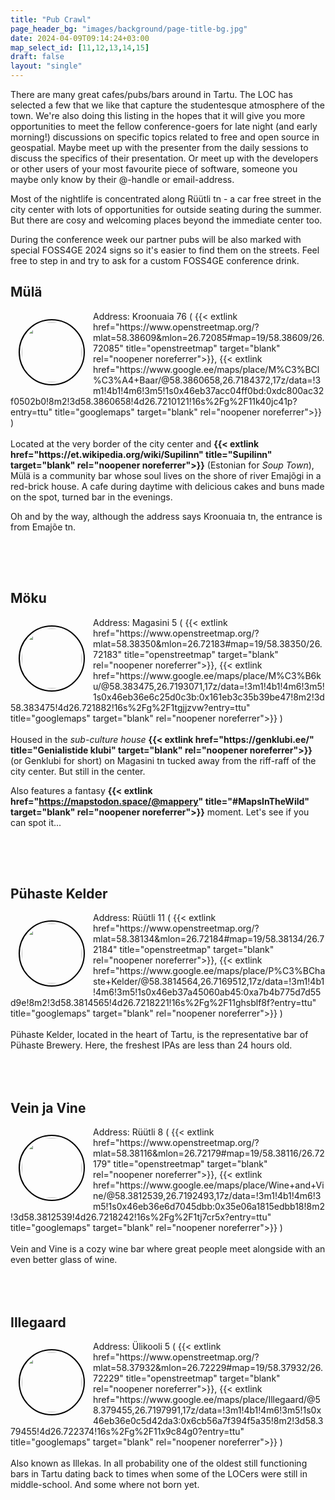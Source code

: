 ```yaml
---
title: "Pub Crawl"
page_header_bg: "images/background/page-title-bg.jpg"
date: 2024-04-09T09:14:24+03:00
map_select_id: [11,12,13,14,15]
draft: false
layout: "single"
---
```

<style>
.double-container{
  width:100%;
  overflow:hidden;
  padding-bottom:50px;

}
.logo{
  border-radius:50%;
  height:96px;
  border:3px solid transparent;
  outline: 2px solid black;
  float:left;
  margin:15px
}
</style>

There are many great cafes/pubs/bars around in Tartu. The LOC has selected
a few that we like that capture the studentesque atmosphere of the town. We're
also doing this listing in the hopes that it will give you more opportunities
to meet the fellow conference-goers for late night (and early morning!) discussions
on specific topics related to free and open source in geospatial. Maybe meet
up with the presenter from the daily sessions to discuss the specifics of their
presentation. Or meet up with the developers or other users of your most
favourite piece of software, someone you maybe only know by their @-handle or
email-address.

Most of the nightlife is concentrated along Rüütli tn - a car free street in the
city center with lots of opportunities for outside seating during the summer.
But there are cosy and welcoming places beyond the immediate center too.

During the conference week our partner pubs will be also marked with special
FOSS4GE 2024 signs so it's easier to find them on the streets. Feel free to
step in and try to ask for a custom FOSS4GE conference drink.

## Mülä
<div class="double-container">
<img class="logo" src="../../images/map-icons/myla.png">
Address: Kroonuaia 76 (
  {{< extlink
      href="https://www.openstreetmap.org/?mlat=58.38609&mlon=26.72085#map=19/58.38609/26.72085"
      title="openstreetmap" target="blank" rel="noopener noreferrer">}},
  {{< extlink
      href="https://www.google.ee/maps/place/M%C3%BCl%C3%A4+Baar/@58.3860658,26.7184372,17z/data=!3m1!4b1!4m6!3m5!1s0x46eb37acc04ff0bd:0xdc800ac32f0502b0!8m2!3d58.3860658!4d26.7210121!16s%2Fg%2F11k40jc41p?entry=ttu"
      title="googlemaps" target="blank" rel="noopener noreferrer">}}
)<br><br>
Located at the very border of the city center and
<b>{{<
  extlink href="https://et.wikipedia.org/wiki/Supilinn"
  title="Supilinn"
  target="blank"
  rel="noopener noreferrer">}}</b> (Estonian for <i>Soup Town</i>),
Mülä is a community bar whose soul lives on the shore of river Emajõgi in a
red-brick house. A cafe during daytime with delicious cakes and buns made on
the spot, turned bar in the evenings.

Oh and by the way, although the address says Kroonuaia tn, the entrance is
from Emajõe tn.
</div>

## Möku
<div class="double-container">
<img class="logo" src="../../images/map-icons/moku.png">
Address: Magasini 5 (
  {{< extlink
      href="https://www.openstreetmap.org/?mlat=58.38350&mlon=26.72183#map=19/58.38350/26.72183"
      title="openstreetmap" target="blank" rel="noopener noreferrer">}},
  {{< extlink
      href="https://www.google.ee/maps/place/M%C3%B6ku/@58.383475,26.7193071,17z/data=!3m1!4b1!4m6!3m5!1s0x46eb36e6c25d0c3b:0x161eb3c35b39be47!8m2!3d58.383475!4d26.721882!16s%2Fg%2F1tgjjzvw?entry=ttu"
      title="googlemaps" target="blank" rel="noopener noreferrer">}}
)<br><br>
Housed in the <i>sub-culture house</i>
<b>{{<
  extlink href="https://genklubi.ee/"
  title="Genialistide klubi"
  target="blank"
  rel="noopener noreferrer">}}</b>
(or Genklubi for short) on Magasini tn tucked away from the riff-raff of the
city center. But still in the center.

Also features a fantasy
<b>{{<
  extlink href="https://mapstodon.space/@mappery"
  title="#MapsInTheWild"
  target="blank"
  rel="noopener noreferrer">}}</b> moment. Let's see if you can spot it...
</div>

## Pühaste Kelder
<div class="double-container">
<img class="logo" src="../../images/map-icons/pyhaste.png">
Address: Rüütli 11 (
  {{< extlink
      href="https://www.openstreetmap.org/?mlat=58.38134&mlon=26.72184#map=19/58.38134/26.72184"
      title="openstreetmap" target="blank" rel="noopener noreferrer">}},
  {{< extlink
      href="https://www.google.ee/maps/place/P%C3%BChaste+Kelder/@58.3814564,26.7169512,17z/data=!3m1!4b1!4m6!3m5!1s0x46eb37a45060ab45:0xa7b4b775d7d55d9e!8m2!3d58.3814565!4d26.7218221!16s%2Fg%2F11ghsblf8f?entry=ttu"
      title="googlemaps" target="blank" rel="noopener noreferrer">}}
)<br><br>
Pühaste Kelder, located in the heart of Tartu, is the representative bar of
Pühaste Brewery. Here, the freshest IPAs are less than 24 hours old.
</div>

## Vein ja Vine
<div class="double-container">
<img class="logo" src="../../images/map-icons/veinjavine.png">
Address: Rüütli 8 (
  {{< extlink
      href="https://www.openstreetmap.org/?mlat=58.38116&mlon=26.72179#map=19/58.38116/26.72179"
      title="openstreetmap" target="blank" rel="noopener noreferrer">}},
  {{< extlink
      href="https://www.google.ee/maps/place/Wine+and+Vine/@58.3812539,26.7192493,17z/data=!3m1!4b1!4m6!3m5!1s0x46eb36e6d7045dbb:0x35e06a1815edbb18!8m2!3d58.3812539!4d26.7218242!16s%2Fg%2F1tj7cr5x?entry=ttu"
      title="googlemaps" target="blank" rel="noopener noreferrer">}}
)<br><br>
Vein and Vine is a cozy wine bar where great people meet alongside with an
even better glass of wine.
</div>


## Illegaard
<div class="double-container">
<img class="logo" src="../../images/map-icons/illegaard.png"/>
Address: Ülikooli 5 (
  {{< extlink
      href="https://www.openstreetmap.org/?mlat=58.37932&mlon=26.72229#map=19/58.37932/26.72229"
      title="openstreetmap" target="blank" rel="noopener noreferrer">}},
  {{< extlink
      href="https://www.google.ee/maps/place/Illegaard/@58.379455,26.7197991,17z/data=!3m1!4b1!4m6!3m5!1s0x46eb36e0c5d42da3:0x6cb56a7f394f5a35!8m2!3d58.379455!4d26.722374!16s%2Fg%2F11x9c84g0?entry=ttu"
      title="googlemaps" target="blank" rel="noopener noreferrer">}}
)<br><br>
Also known as Illekas. In all probability one of the oldest still functioning
bars in Tartu dating back to times when some of the LOCers were still in
middle-school. And some where not born yet.
</div>
